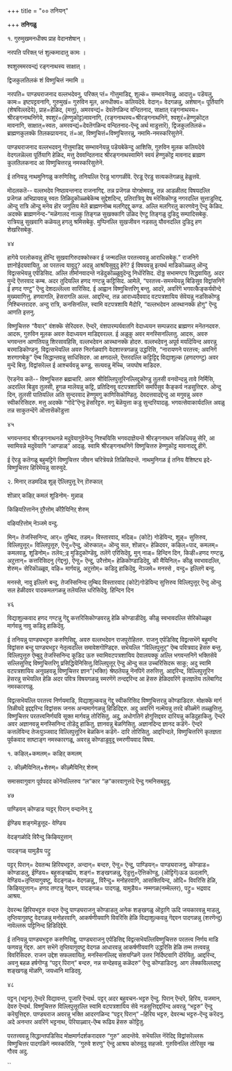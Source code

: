+++
title = "०० तनियन्"

+++
**तनिगळु**

  

१. गुरुमुखमनधीक्य प्राह वेदानशेषान् ।

नरपति परिक्ल् प्तं शुल्कमादातु कामः ।

श्वशुरममरवन्द्यं रङ्गनाथस्य साक्षात् ।

द्विजकुलतिलकं शं विष्णुचित्तं नमामि ॥

  

नरपति= पाण्ड्यराजनाद वल्लभदेवनु, परिक्ल् प्तं= गॊत्तुमाडिद्द, शुल्कं= सम्भावनॆयन्नु, आदातु= पडॆयलु, कामः= इष्टपट्टवनागि, गुरुमुखं= गुरुविन मूल, अनधीक्य= कलियदॆये. वेदान्= वेदगळन्नु, अशेषान्= पूर्तियागि \(शेषविल्लदॆये\), प्राह=हेळिद, \(मत्तु\), अमरवन्द्यं= देवतॆगळिन्द वन्दितनाद, साक्षात् रङ्गनाथस्य= श्रीरङ्गनाथनिगॆये, श्वशुरं=\(हॆण्णुकॊट्ट\)मावनागि, \(रङ्गनाथस्य=श्रीरङ्गनाथनिगॆ, श्वशुरं=हॆण्णुकॊट्त मावनागि, साक्षात्=स्वतः, अमरवन्द्यं=देवतॆगळिन्द वन्दितनाद-ऎन्दू अर्थ माडुत्तारॆ\), द्विजकुलतिलकं= ब्राह्मणकुलक्कॆ तिलकप्रायनाद, तं=आ, विष्णुचित्तं=विष्णुचित्तरन्नु, नमामि-नमस्करिसुत्तेनॆ.

पाण्ड्यराजनाद वल्लभदवनु गॊत्तुमाडिद्द सम्भावनॆयन्नु पडॆयबेकॆन्दु आशिसि, गुरुविन मूलक कलियदॆये वेदगलन्नॆल्ला पूर्तियागि हेळिद, मत्तु देववन्दितनाद श्रीरङ्गनाथस्वामिगॆ स्वयं हॆण्णुकॊट्ट मावनाद ब्राह्मण कुलतिलकनाद आ विष्णुचित्तरन्नु नमस्करिसुत्तेनॆ.

ई तनियन्नु नाथमुनिगळु करुणिसिद्दु. तनियल्लि ऎरडु भागगळीवॆ. ऎरडू ऎरडु सत्यकतॆगळन्नु हेळुत्तवॆ.

मॊदलकतॆ-- वल्लभदेव निष्ठावन्तनाद राजनागिद्द. तन्न प्रजॆगळ योगक्षेमवन्नू, तन्न आडळीतद विषयदल्लि प्रजॆगळ अभिप्रायवन्नू स्वतः तिळिदुकॊळ्ळबेकॆम्ब सुद्देशदिन्द, प्रतिरात्रियू वेष मरॆसिकॊण्डु नगरदल्लि सुत्ताडुत्तिद्द. ऒन्दु रात्रि ऒन्दु मनॆय हॊर जगुलिय मेलॆ ब्राह्मणनॊब्ब मलगिद्दद्दु कण्ड. अल्लि मलगिरलु कारणवेनु ऎन्दु केळिद. अदक्कॆ ब्राह्मणनॆन्द-”मळॆगालद नाल्कु तिङ्गळ सुखक्कागि उळिद ऎण्टु तिङ्गळु दुडिदु सम्पादिसबेकु. रात्रियन्नु सुखवागि कळॆयलु हगलु श्रमिसबेकु. मुप्पिनल्लि सुखजीवन नडसलु यौवनदल्लि दुडिदु हण शेखरिसबेकु.

४४

हागॆये परलोकवन्नु हॊन्दि सुखवागिरुदक्कोस्कर ई जन्मदल्लि परतत्त्ववन्नु आराधिसबेकु.” राजनिगॆ ज्ञानोईदयवायितु. आ परतत्त्व यावुदु? अदन्नु आश्रयिसुवुदु हेगॆ? ई विषयवन्नु इत्यर्थ माडिकॊळ्ळलु ऒन्दु विद्वत्सभॆयन्नु एर्पडिसिद. अल्लि तीर्मानवादन्तॆ नडॆदुकॊळ्ळुवुदॆन्दु निर्धरिसिद. दॊड्ड सभामण्टप सिद्धवायितु. अदर मुन्दॆ ऎत्तरवाद कम्ब. अदर तुदियल्लि हणद गण्टन्नु कट्टिसिद. आमेलॆ, “परतत्त्व-समस्यॆयन्नु बिडिसुव विद्वांसनिगॆ ई हणद गण्टु” ऎन्दु देशदल्लॆल्ला सारिसिद. ई आह्वान विष्णुचित्तरिगू बन्तु. आदरॆ, अवरिगॆ भगवत्कैङ्कर्यवॊन्दे मुख्यवागित्तु. हणवागलि, हॆसरागलि अल्ल. आद्दरिन्द, तन्न आराध्यदैववाद वटपत्रशायिय सेवॆयन्नु नडसिकॊण्डु निश्चिन्तरादरु. अन्दु रात्रि, कनसिनल्लि, स्वामि वटपत्रशायि मैदोरि, “वल्लभदेवन आस्थानक्कॆ होगु” ऎन्दु आणति इत्तनु.

विष्णुचित्तरु “वैयार्” वंशक्कॆ सेरिदवरु. ऎन्दरॆ, वंशपारम्पर्यवातगि वेदाध्ययन सम्पन्नराद ब्राह्मणर मनॆतनदवरु. आदरू, गुरुविन मूलक अवरु वेदाध्ययन माडिद्दवरल्ल. ई अळुकु अवर मनस्सिनल्लित्तु. आदरू, अवरु भगवन्तन आणतियन्नु शिरसावहिसि, वल्लभदेवन आस्थानक्कॆ होदरु. वल्लभदेवनु अपूर्व मर्यादॆयिन्द अवरन्नु बरमाडिकॊण्डनु. विद्वत्सभॆयल्लि अवरु निरर्गळवागि वेदशास्त्रगळन्नु उद्धरिसि, “नारायणने परतत्त्व; अवनिगॆ शरणागबेकु” ऎम्ब सिद्धान्तवन्नु साधिसिदरु. आ क्षणदल्ले, ऎत्तरदल्लि कट्टिट्टिद्द विद्याशुल्क \(हणदगण्टु\) अवर मुन्दॆ बित्तु. विद्वांसरॆल्ल ई आश्चर्यवन्नु कण्डु, सत्यवन्नु मॆच्चि, जयघोष माडिदरु.

ऎरडनॆय कतॆ-- विष्णुचित्तरु ब्रह्मचारि. अवरु श्रीविल्लिपुत्तूरिनल्लिद्दुकॊण्डु तुलसी वनवॊन्दन्नु तावे निर्मिसि, अदरल्लि बिडुव तुलसी, हूगळ मालॆयन्नु कट्टि, प्रतिदिनवू वटपत्रशायिगॆ समर्पिसुव कैङ्कर्य नडसुत्तिद्दरु. ऒन्दु दिन, तुलसी पातियल्लि अति सुन्दरवाद हॆण्णुमगु काणिसिकॊण्डितु. देवदत्तवादद्दॆन्दु आ मगुवन्नु अवरु स्वीकरिसिदरु. मत्तु अदक्कॆ “गोदॆ”ऎन्दु हॆसरिट्टरु. मगु बॆळॆयुत्ता कडु सुन्दरियादळु. भगवत्सेवाकार्यदल्लि अवळु तन्न साकुतन्दॆगॆ ऒत्तासॆकॊडुत्ता

४५

भगवन्तनाद श्रीरङ्गनाथनन्ने मदुवॆयागुवॆनॆन्दु निश्चयिसि भगवदाज्ञॆयन्तॆ श्रीरङ्गनाथन सन्निधियन्नु सेरि, आ स्वामियन्ने मदुवॆयागि “आण्डाळ्” आदळु. स्वामि श्रीरङ्गनाथनिगॆ विष्णुचित्तरु हॆण्णुकॊट्ट मावनादद्दु हीगॆ.

ई ऎरडु कतॆगळू बहुमट्टिगॆ विष्णुचित्तर जीवन चरित्रॆयन्ने तिळिसिदन्तॆ. नाथमुनिगळ ई तनिय वैशिष्ट्य इदे- विष्णुचित्तर हिरिमॆयन्नु सारुवुदे.

२. मिनार् तडमदिळ् शूऴ् ऎल्लिपुत्तू रॆन् ऱॊरुकाल्

शॊन्नार् कऴिऱ् कमलं शूडिनोम्- मुन्नाळ्

किऴियऱित्तानॆन् ऱुरैत्तोम् कीऱैयिनिऱ् शेरुम्

वऴियऱित्तोम् नॆञ्जमे वन्दु.

मिन्= तेजस्सिनिन्द, आर्= तुम्बिद, तडम्= विस्तारवाद, मदिळ्= \(कोटॆ\) गोडॆयिन्द, शूऴ्= सुत्तिरुव, विल्लिपुत्तूर्= विल्लिपुत्तूरु, ऎन्ऱु=ऎन्दु, ऒरुकाल्= ऒन्दु सल, शॊन्नार्= हेळिदवर, कऴिल्=पाद, कमलम्= कमलवन्नु, शूडिनोम्= तलॆय;;इ मुडिदुकॊण्डॆवु, तलॆगॆ एरिसिदॆवु, मुन् नाळ्= हिन्दिन दिन, किऴी=हणद गण्टन्नु, अऱुत्तान्= कत्तरिसिदनु \(गॆद्दनु\), ऎन्ऱु= ऎन्दु, उरैत्तोम्= हेळिकॊण्डाडिदॆवु, की मैयिनिल्= कीळु स्वभावदल्लि, शेरुम्= सेरिकॊळ्ळूव, वऴि= मार्गवन्नु, अऱुत्तोम्= कडिदु हाकिदॆवु, नॆञ्जमे= मनस्से , वन्दु= इल्लिगॆ बन्दु.

मनस्से, नावु इल्लिगॆ बन्दु, तेजस्सिनिन्द तुम्बिद विस्तारवाद \(कोटॆ\)गोडॆयिन्द सुत्तिरुव विल्लिपुत्तूर् ऎन्दु ऒन्दु सल हेळीदवर पादकमलगळन्नु तलॆयल्लि धरिसिदॆवु. हिन्दिन दिन

४६

विद्याशुल्कवाद हणद गण्टन्नु गॆद्दु कत्तरिसिकॊण्डवरन्नु हेळि कॊण्डाडीदॆवु. कीळु स्वभावदल्लि सेरिकॊळ्ळुव मार्गवन्नु नावु कडिदु हाकिदॆवु.

ई तनियन्नु पाण्ड्यभट्टरु करुणिसिद्दु. अवरु वल्लभदेवन राजपुरोहितरु. राजनु एर्पडिसिद्द विद्वत्सभॆगॆ बहुमन्दि विद्वांसरु बन्दु पाण्ड्यभट्टर नेतृत्वदल्लि समावेशगॊण्डिद्दरु. सभॆयल्लि “विल्लिपुत्तूर्” ऎम्ब पवित्रवाद हॆसरु बन्तु. विल्लिपुत्तूरु ऎम्बुदु तेजस्सिनिन्द कूडिद ऊरु स्वामिवटपत्रशायिय देवालयक्कू अल्लि भगवन्तनिगॆ भक्तिसेवॆ सल्लिसुत्तिद्द विष्णुचित्तरिगू प्रसिद्धियॆनिसित्तु.विल्लिपुत्तूर् ऎन्दु ऒन्दु सल उच्चरिसिदरू साकु; अदु स्वामि वटपत्रशायिय अनुग्रहवन्नू विष्णुचित्तर ज्ञान”\(भक्ति\) श्रेष्ठतॆयन्नू नॆनपिगॆ तरुत्तित्तु. आद्दरिन्द, विल्लिपुत्तूरिन हॆसरन्नु सभॆयल्लि हेळि अदर पवित्र विषयगळन्नु स्मरणॆगॆ तन्दद्दरिन्द आ हॆसरु हेळिदवरिगॆ कृतज्ञतॆय तलॆबागिद नमस्कारगळु.

विद्वत्सभॆयल्लि परतत्त्व निर्णयमाडि, विद्याशुल्कवन्नु गॆद्दु स्वीकरिसिद विष्णुचित्तरन्नु कॊण्डाडिदरु. मोक्षक्कॆ मार्ग तिळीयदॆ इद्दद्दरिन्द विद्वांसरू जनरू अन्यमार्गगळन्नु हिडिदिद्दरु. अदु अवरिगॆ नल्मॆयन्नु तरदॆ कीळ्मॆगॆ तळ्ळुत्तित्तु. विष्णुचित्तर परतत्त्वनिर्णयवि सूक्त मार्गवन्नु तोरिसितु. अदु, अधोगतिगॆ होगुत्तिद्दवर दारियन्नु कडिदुहाकितु. ऎन्दरॆ अवर अज्ञानवन्नु मनस्सिनिन्द तॊडॆदु हाकितु. ज्ञानवन्नु बॆळगिसितु. अज्ञानदिन्द ज्ञानद कडॆगॆ- ऎन्दरॆ कत्तलॆयिन्द तेजःपुञ्जवाद विल्लिपुत्तूरिन बॆळकिन कडॆगॆ- दारि तोरिसितु. आद्दरिन्दले, विष्णुचित्तरिगॆ कृतज्ञता पूर्वकवाद साष्टाङ्ग नमस्कारगळू, अवरन्नु कॊण्डाडुवुदू स्मरणीयवाद विषय.

१. कऴिल्\+कमलम्= कऴिऱ् कमलम्

२. कीऴ्मैयिनिल्\+शेरुम्= कीऴ्मैयिनिऱ् शेरुम्

समासवागुवाग पूर्वपदद कॊनॆयल्लिरुव “ल”कार “ऴ”कारवागुत्तदॆ ऎन्दु गमनिसबहुदु.

४७

पाण्डियन् कॊण्डाड प्पट्टर् पिरान् वन्दानॆन् ऱु

ईण्डिय शङ्गमॆडुत्तूद- वेण्डिय

वेदङ्गळोदि विरैन्दु किऴियऱुत्तान्

पादङ्गळ् यामुडैय पट्रु

पट्टर् पिरान्= देवतन्थ हिरियभट्टरु, अन्दान्= बन्दरु, ऎन्ऱु= ऎन्दु, पाण्डियन्= पाण्ड्यराजनु, कॊण्डाड= कॊण्डाडलु, ईण्डिय= बहुसङ्ख्ह्यॆय, शङ्गं= शङ्खगळन्नु, ऎडुत्तु=ऎत्तिकॊण्डु, \(ऒट्टिगॆ\)ऊड ऊदलागि, वेण्डिय=तृप्तियागुवष्टु, वेदङ्गळ्= वेदगळन्नु,, विरैन्दु= मनोहरवागि, आसक्तियिन्द, ओदि= विवरिसि हेळि, किऴियऱुत्तान्= हणद तण्टन्नु गॆद्दवन, पादङ्गळ्= पादगळु, यामुडैय= नम्मगळ\(नम्मॆल्लर\), पट्रु= भद्रवाद आश्रय.

देवरन्थ हिरियभट्टरु वन्दरु ऎन्दु पाण्ड्यराजनु कॊण्डाडलु अनेक शङ्खगळु ऒट्टागि ऊदि जयकारवन्नु माडलु, तृप्तियागुवष्टु वेदगळन्नु मनोहरवागि, आकर्षणीयवागि विवरिसि हेळि विद्याशुल्कवन्नु गॆद्दवन पादगळन्नु \(शरणॆन्दु\) नावॆल्लरू पट्टिनिन्द हिडिदिद्देवॆ.

ई तनियन्नु पाण्ड्यभट्टरु करुणिसिद्दु. पाण्ड्यराजनु एर्पडिसिद्द विद्वत्सभॆयल्लिविष्णुचित्तरु परतत्त्व निर्णय माडि फणवन्नु गॆद्दरु. आग सभॆगॆ तृप्तियागुवष्टु वेदगळ आधारवन्नु आकर्षणीयवागि उद्धरिसि हेळि तम्म तत्त्ववन्नु विवरिसिदरु. राजन उद्देश सफलवायितु. मनस्सिनल्लिद्द संशयग्ळिगॆ उत्तर निर्दिष्टवागि दॊरॆयितु. आद्दरिन्द, अवनु बहळ हर्षगॊण्डु “पट्टर् पिरान्” बन्दरु, नन्न सन्देहवन्नु कळॆदरु” ऎन्दु कॊण्डाडिदनु. आग लॆक्कविल्लदष्टु शङ्खगळु मॊळगि, जयध्वनि माडिदवु.

४८

पट्टन् \(भट्टन्\),ऎन्दरॆ विद्यावन्त, पूजारि ऎन्दर्थ. पट्टर् अदर बहुवचन-भट्टरु ऎन्दु. पिरान् ऎन्दरॆ, हिरिय, यजमान, देवरु ऎन्दर्थ. विष्णुचित्तरु विल्लिपुत्तूरल्लि स्वामि वटपत्रशायिय सेवॆ नडसुत्तिद्दद्दरिन्द अवरन्नु “भट्टरु” ऎन्दु करॆयुत्तिद्दरु. पाण्ड्यराज अवरन्नु भक्ति आदरगळिन्द “पट्टर् पिरान्” –हिरिय भट्टरु, देवरन्थ भट्टरु-ऎन्दु करॆदनु. अदे अनन्तर अवरिगॆ भट्टनाथ, पॆरियाऴ्वार्-ऎम्ब रूढिय हॆसरु कॊट्टितु.

परतत्त्ववन्नु सिद्धान्तपडिसिद मोक्षमार्गदर्शकरादवरु “गुरु” आदन्तॆये. सभॆयल्लि नॆरॆदिद्द विद्वांसरॆल्लरू विष्णुचित्तर पादगळिगॆ नमस्करिसि, “गुरुवे शरणु” ऎन्दु आश्रय कोरुवुदु सहजवे. गुरुविनल्लि तोरिसुव नम्र गौरव अदु.

``